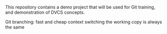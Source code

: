 This repository contains a demo project that will be used for Git training, and demonstration of DVCS concepts.

Git branching:
	fast and cheap context switching
	the working copy is always the same

